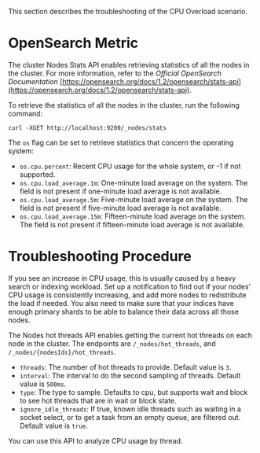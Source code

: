 This section describes the troubleshooting of the CPU Overload scenario.

# OpenSearch Metric

The cluster Nodes Stats API enables retrieving statistics of all the nodes in the cluster. For more information, refer to the _Official OpenSearch Documentation_ [https://opensearch.org/docs/1.2/opensearch/stats-api](https://opensearch.org/docs/1.2/opensearch/stats-api).

To retrieve the statistics of all the nodes in the cluster, run the following command:

```
curl -XGET http://localhost:9200/_nodes/stats
```

The `os` flag can be set to retrieve statistics that concern the operating system:

* `os.cpu.percent`: Recent CPU usage for the whole system, or -1 if not supported.
* `os.cpu.load_average.1m`: One-minute load average on the system. The field is not present if one-minute load average is not available.
* `os.cpu.load_average.5m`: Five-minute load average on the system. The field is not present if five-minute load average is not available.
* `os.cpu.load_average.15m`: Fifteen-minute load average on the system. The field is not present if fifteen-minute load average is not available.

# Troubleshooting Procedure

If you see an increase in CPU usage, this is usually caused by a heavy search or indexing workload. Set up a notification to find out if your nodes' CPU usage is consistently increasing, and add more nodes to redistribute the load if needed. You also need to make sure that your indices have enough primary shards to be able to balance their data across all those nodes.

The Nodes hot threads API enables getting the current hot threads on each node in the cluster. The endpoints are `/_nodes/hot_threads`, and `/_nodes/{nodesIds}/hot_threads`.

* `threads`: The number of hot threads to provide. Default value is `3`.
* `interval`: The interval to do the second sampling of threads. Default value is `500ms`.
* `type`: The type to sample. Defaults to cpu, but supports wait and block to see hot threads that are in wait or block state.
* `ignore_idle_threads`: If true, known idle threads such as waiting in a socket select, or to get a task from an empty queue, are filtered out. Default value is `true`.

You can use this API to analyze CPU usage by thread.

